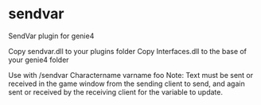 # sendvar
SendVar plugin for genie4

Copy sendvar.dll to your plugins folder
Copy Interfaces.dll to the base of your genie4 folder

Use with /sendvar Charactername varname foo
Note: Text must be sent or received in the game window from the sending client to send, and again sent or received by the receiving client for the variable to update.
